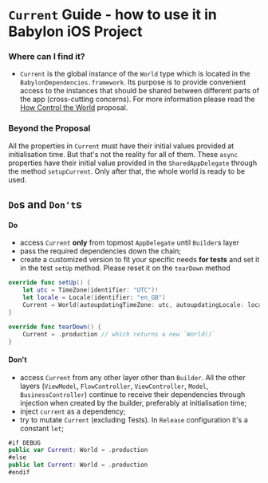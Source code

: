 # `Current` Guide - how to use it in Babylon iOS Project

### Where can I find it?
- `Current` is the global instance of the `World` type which is located in the `BabylonDependencies.framework`.
Its purpose is to provide convenient access to the instances that should be shared between different parts of the app (cross-cutting concerns). 
For more information please read the [How Control the World](/Cookbook/Proposals/ControlTheWorld.md) proposal.

### Beyond the Proposal
All the properties in `Current` must have their initial values provided at initialisation time. 
But that's not the reality for all of them. These `async` properties have their initial value provided in the `SharedAppDelegate` through the method `setupCurrent`. Only after that, the whole world is ready to be used.

## `Do`s and `Don't`s

#### Do
- access `Current` **only** from topmost `AppDelegate` until `Builder`s layer
- pass the required dependencies down the chain;
- create a customized version to fit your specific needs **for tests** and set it in the test `setUp` method. Please reset it on the `tearDown` method 
```swift
override func setUp() {
    let utc = TimeZone(identifier: "UTC")!
    let locale = Locale(identifier: "en_GB")
    Current = World(autoupdatingTimeZone: utc, autoupdatingLocale: locale)
}

override func tearDown() {
    Current = .production // which returns a new `World()`
}
```
#### Don't
- access `Current` from any other layer other than `Builder`. All the other layers (`ViewModel`, `FlowController`, `ViewController`, `Model`, `BusinessController`) continue to receive their dependencies through injection when created by the builder, preferably at initialisation time;
- inject `current` as a dependency;
- try to mutate `Current` (excluding Tests). In `Release` configuration it's a constant `let`;
```swift
#if DEBUG
public var Current: World = .production
#else
public let Current: World = .production
#endif
```

